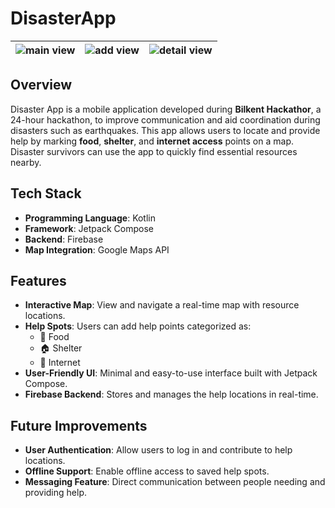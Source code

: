 # DisasterApp
| ![main view](https://github.com/user-attachments/assets/a1fe380e-c9d8-47c7-b982-f94be9063b9f) | ![add view](https://github.com/user-attachments/assets/93954228-ef05-4c77-a717-b862d976d07e) | ![detail view](https://github.com/user-attachments/assets/b3eccc67-1663-49bc-8a8c-b9ae9921dfff) |
|--------------|--------------|--------------|

## Overview

Disaster App is a mobile application developed during **Bilkent Hackathor**, a 24-hour hackathon, to improve communication and aid coordination during disasters such as earthquakes. This app allows users to locate and provide help by marking **food**, **shelter**, and **internet access** points on a map. Disaster survivors can use the app to quickly find essential resources nearby.

## Tech Stack
- **Programming Language**: Kotlin
- **Framework**: Jetpack Compose
- **Backend**: Firebase
- **Map Integration**: Google Maps API

## Features
- **Interactive Map**: View and navigate a real-time map with resource locations.
- **Help Spots**: Users can add help points categorized as:
  - 🥘 Food
  - 🏠 Shelter
  - 📶 Internet
- **User-Friendly UI**: Minimal and easy-to-use interface built with Jetpack Compose.
- **Firebase Backend**: Stores and manages the help locations in real-time.

## Future Improvements
- **User Authentication**: Allow users to log in and contribute to help locations.
- **Offline Support**: Enable offline access to saved help spots.
- **Messaging Feature**: Direct communication between people needing and providing help.
